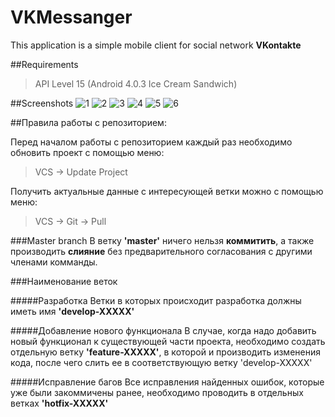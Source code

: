 # VKMessanger

This application is a simple mobile client for social network **VKontakte**

##Requirements
> API Level 15 (Android 4.0.3 Ice Cream Sandwich)

##Screenshots
![1](https://cloud.githubusercontent.com/assets/10827392/15745659/b7ae3118-28db-11e6-8972-7a6568060679.jpg)
![2](https://cloud.githubusercontent.com/assets/10827392/15745661/b7b4ccee-28db-11e6-9fe7-2fb0704e3a61.jpg)
![3](https://cloud.githubusercontent.com/assets/10827392/15745660/b7b45eee-28db-11e6-9853-21836a34b405.jpg)
![4](https://cloud.githubusercontent.com/assets/10827392/15745662/b7b6bd56-28db-11e6-9d21-86b405611376.jpg)
![5](https://cloud.githubusercontent.com/assets/10827392/15745664/b7ba5272-28db-11e6-9e0b-c6541aedc5d1.jpg)
![6](https://cloud.githubusercontent.com/assets/10827392/15745663/b7b83794-28db-11e6-99a3-8e2e765ff164.jpg)

##Правила работы с репозиторием:

Перед началом работы с репозиторием каждый раз необходимо обновить проект с помощью меню:
>VCS -> Update Project

Получить актуальные данные с интересующей ветки можно с помощью меню:
>VCS -> Git -> Pull

###Master branch
В ветку **'master'** ничего нельзя **коммитить**, а также производить **слияние** без предварительного согласования 
с другими членами комманды.

###Наименование веток

#####Разработка
Ветки в которых происходит разработка должны иметь имя **'develop-XXXXX'**

#####Добавление нового функционала
В случае, когда надо добавить новый функционал к существующей части проекта, необходимо
создать отдельную ветку **'feature-XXXXX'**, в которой и производить изменения кода, после 
чего слить ее в соответствующую ветку 'develop-XXXXX'

#####Исправление багов
Все исправления найденных ошибок, которые уже были закоммичены ранее,
необходимо проводить в отдельных ветках **'hotfix-XXXXX'**
